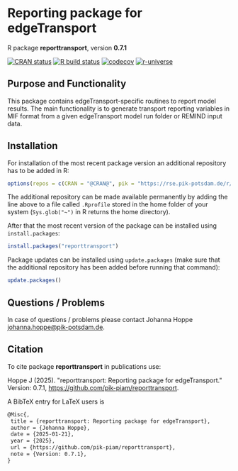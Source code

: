 # Reporting package for edgeTransport

R package **reporttransport**, version **0.7.1**

[![CRAN status](https://www.r-pkg.org/badges/version/reporttransport)](https://cran.r-project.org/package=reporttransport) [![R build status](https://github.com/pik-piam/reporttransport/workflows/check/badge.svg)](https://github.com/pik-piam/reporttransport/actions) [![codecov](https://codecov.io/gh/pik-piam/reporttransport/branch/master/graph/badge.svg)](https://app.codecov.io/gh/pik-piam/reporttransport) [![r-universe](https://pik-piam.r-universe.dev/badges/reporttransport)](https://pik-piam.r-universe.dev/builds)

## Purpose and Functionality

This package contains edgeTransport-specific routines to
    report model results. The main functionality is to generate transport
    reporting variables in MIF format from a given edgeTransport model run
    folder or REMIND input data.


## Installation

For installation of the most recent package version an additional repository has to be added in R:

```r
options(repos = c(CRAN = "@CRAN@", pik = "https://rse.pik-potsdam.de/r/packages"))
```
The additional repository can be made available permanently by adding the line above to a file called `.Rprofile` stored in the home folder of your system (`Sys.glob("~")` in R returns the home directory).

After that the most recent version of the package can be installed using `install.packages`:

```r 
install.packages("reporttransport")
```

Package updates can be installed using `update.packages` (make sure that the additional repository has been added before running that command):

```r 
update.packages()
```

## Questions / Problems

In case of questions / problems please contact Johanna Hoppe <johanna.hoppe@pik-potsdam.de>.

## Citation

To cite package **reporttransport** in publications use:

Hoppe J (2025). "reporttransport: Reporting package for edgeTransport." Version: 0.7.1, <https://github.com/pik-piam/reporttransport>.

A BibTeX entry for LaTeX users is

 ```latex
@Misc{,
  title = {reporttransport: Reporting package for edgeTransport},
  author = {Johanna Hoppe},
  date = {2025-01-21},
  year = {2025},
  url = {https://github.com/pik-piam/reporttransport},
  note = {Version: 0.7.1},
}
```
